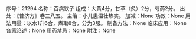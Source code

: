 序号：21294
名称：百病饮子
组成：大黄4分，甘草（炙）2分，芍药2分。
出处：《普济方》卷三八五。
主治：小儿患温壮热实。
加减：None
功效：None
用法用量：以水1升6合，煮取8合，分为3服。
制备方法：None
临床应用：None
各家论述：None
用药禁忌：None
附注：None
